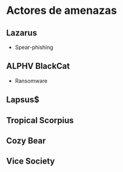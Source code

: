 # Actores de amenazas

## Lazarus

- Spear-phishing

## ALPHV BlackCat

- Ransomware

## Lapsus$

## Tropical Scorpius

## Cozy Bear

## Vice Society
